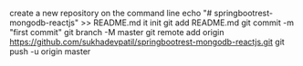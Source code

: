 create a new repository on the command line
echo "# springbootrest-mongodb-reactjs" >> README.md
it init
git add README.md
git commit -m "first commit"
git branch -M master
git remote add origin https://github.com/sukhadevpatil/springbootrest-mongodb-reactjs.git
git push -u origin master